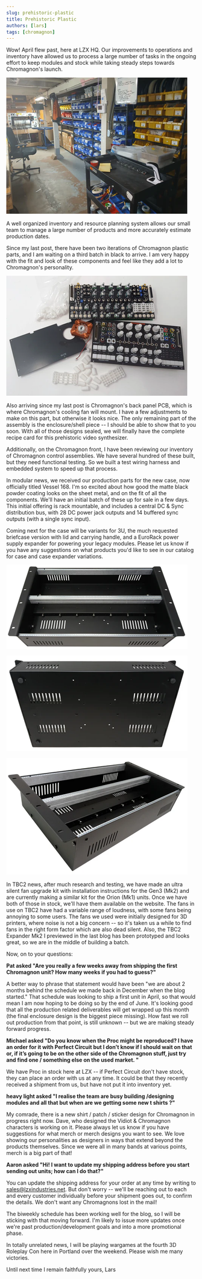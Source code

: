 ```yaml
---
slug: prehistoric-plastic
title: Prehistoric Plastic
authors: [lars]
tags: [chromagnon]
---
```


Wow! April flew past, here at LZX HQ. Our improvements to operations and inventory have allowed us to process a large number of tasks in the ongoing effort to keep modules and stock while taking steady steps towards Chromagnon's launch. 

<!-- truncate -->

![](./workshop.png)

A well organized inventory and resource planning system allows our small team to manage a large number of products and more accurately estimate production dates.

Since my last post, there have been two iterations of Chromagnon plastic parts, and I am waiting on a third batch in black to arrive. I am very happy with the fit and look of these components and feel like they add a lot to Chromagnon's personality. 

![](./chromag.png)

Also arriving since my last post is Chromagnon's back panel PCB, which is where Chromagnon's cooling fan will mount.  I have a few adjustments to make on this part, but otherwise it looks nice.  The only remaining part of the assembly is the enclosure/shell piece -- I should be able to show that to you soon.  With all of those designs sealed, we will finally have the complete recipe card for this prehistoric video synthesizer. 

Additionally, on the Chromagnon front, I have been reviewing our inventory of Chromagnon control assemblies. We have several hundred of these built, but they need functional testing. So we built a test wiring harness and embedded system to speed up that process.

In modular news, we received our production parts for the new case, now officially titled Vessel 168.  I'm so excited about how good the matte black powder coating looks on the sheet metal, and on the fit of all the components.  We'll have an initial batch of these up for sale in a few days. This initial offering is rack mountable, and includes a central DC & Sync distribution bus, with 28 DC power jack outputs and 14 buffered sync outputs (with a single sync input).

Coming next for the case will be variants for 3U, the much requested briefcase version with lid and carrying handle, and a EuroRack power supply expander for powering your legacy modules.  Please let us know if you have any suggestions on what products you'd like to see in our catalog for case and case expander variations.

![](./case1.png)

![](./case2.png)

![](./case3.png)


In TBC2 news, after much research and testing, we have made an ultra silent fan upgrade kit with installation instructions for the Gen3 (Mk2) and are currently making a similar kit for the Orion (Mk1) units.  Once we have both of those in stock, we'll have them available on the website. The fans in use on TBC2 have had a variable range of loudness, with some fans being annoying to some users.  The fans we used were initially designed for 3D printers, where noise is not a big concern -- so it's taken us a while to find fans in the right form factor which are also dead silent.  Also, the TBC2 Expander Mk2 I previewed in the last blog has been prototyped and looks great, so we are in the middle of building a batch.

Now, on to your questions:

**Pat asked "Are you really a few weeks away from shipping the first Chromagnon unit? How many weeks if you had to guess?"**

A better way to phrase that statement would have been "we are about 2 months behind the schedule we made back in December when the blog started." That schedule was looking to ship a first unit in April, so that would mean I am now hoping to be doing so by the end of June.  It's looking good that all the production related deliverables will get wrapped up this month (the final enclosure design is the biggest piece missing).  How fast we roll out production from that point, is still unknown -- but we are making steady forward progress.

**Michael asked "Do you know when the Proc might be reproduced? I have an order for it with Perfect Circuit but I don’t know if I should wait on that or, if it’s going to be on the other side of the Chromagnon stuff, just try and find one / something else on the used market. "**

We have Proc in stock here at LZX -- if Perfect Circuit don't have stock, they can place an order with us at any time.  It could be that they recently received a shipment from us, but have not put it into inventory yet.

**heavy light asked "I realise the team  are busy building /designing modules and all that but when are we getting some new t shirts ?"**

My comrade, there is a new shirt / patch / sticker design for Chromagnon in progress right now.  Dave, who designed the Vidiot & Chromagnon characters is working on it. Please always let us know if you have suggestions for what merch or merch designs you want to see.  We love showing our personalities as designers in ways that extend beyond the products themselves. Since we were all in many bands at various points, merch is a big part of that!

**Aaron asked "Hi! I want to update my shipping address before you start sending out units; how can I do that?"**

You can update the shipping address for your order at any time by writing to sales@lzxindustries.net.  But don't worry -- we'll be reaching out to each and every customer individually before your shipment goes out, to confirm the details.  We don't want any Chromagnons lost in the mail!

The biweekly schedule has been working well for the blog, so I will be sticking with that moving forward.  I'm likely to issue more updates once we're past production/development goals and into a more promotional phase.

In totally unrelated news, I will be playing wargames at the fourth 3D Roleplay Con here in Portland over the weekend.  Please wish me many victories.

Until next time I remain faithfully yours,
Lars